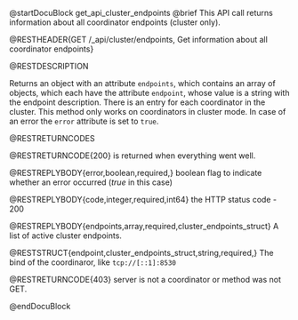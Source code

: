 @startDocuBlock get_api_cluster_endpoints
@brief This API call returns information about all coordinator endpoints (cluster only).

@RESTHEADER{GET /_api/cluster/endpoints, Get information about all coordinator endpoints}

@RESTDESCRIPTION 

Returns an object with an attribute `endpoints`, which contains an
array of objects, which each have the attribute `endpoint`, whose value
is a string with the endpoint description. There is an entry for each
coordinator in the cluster. This method only works on coordinators in
cluster mode. In case of an error the `error` attribute is set to
`true`.

@RESTRETURNCODES

@RESTRETURNCODE{200} is returned when everything went well.

@RESTREPLYBODY{error,boolean,required,}
boolean flag to indicate whether an error occurred (*true* in this case)

@RESTREPLYBODY{code,integer,required,int64}
the HTTP status code - 200

@RESTREPLYBODY{endpoints,array,required,cluster_endpoints_struct}
A list of active cluster endpoints.

@RESTSTRUCT{endpoint,cluster_endpoints_struct,string,required,}
The bind of the coordinaror, like `tcp://[::1]:8530`


@RESTRETURNCODE{403} server is not a coordinator or method was not GET.

@endDocuBlock
